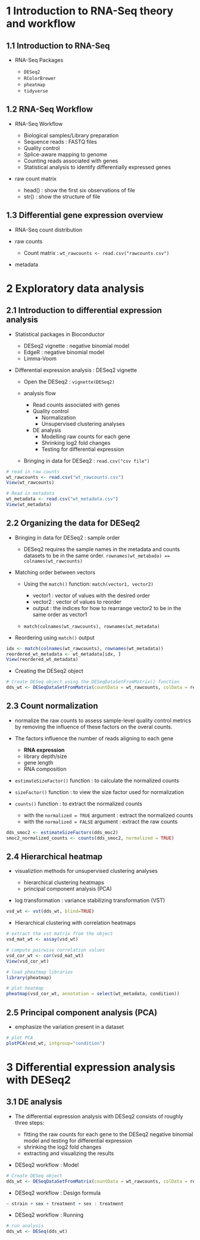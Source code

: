 # 1 Introduction to RNA-Seq theory and workflow

## 1.1 Introduction to RNA-Seq

* RNA-Seq Packages

    * `DESeq2`
    * `RColorBrewer`
    * `pheatmap`
    * `tidyverse`

## 1.2 RNA-Seq Workflow

* RNA-Seq Workflow

    * Biological samples/Library preparation
    * Sequence reads : FASTQ files
    * Quality control
    * Splice-aware mapping to genome
    * Counting reads associated with genes
    * Statistical analysis to identify differentially expressed genes

* raw count matrix

    * head() : show the first six observations of file
    * str() : show the structure of file

## 1.3 Differential gene expression overview

* RNA-Seq count distribution

* raw counts
    * Count matrix : ```wt_rawcounts <- read.csv("rawcounts.csv")```

* metadata

# 2 Exploratory data analysis

## 2.1 Introduction to differential expression analysis

* Statistical packages in Bioconductor
    * DESeq2 vignette : negative binomial model
    * EdgeR : negative binomial model
    * Limma-Voom

* Differential expression analysis : DESeq2 vignette

    * Open the DESeq2 : `vignette(DESeq2)`

    * analysis flow
        * Read counts associated with genes
        * Quality control
            * Normalization
            * Unsupervised clustering analyses
        * DE analysis
            * Modelling raw counts for each gene
            * Shrinking log2 fold changes
            * Testing for differential expression

    * Bringing in data for DESeq2 : `read.csv("csv file")`

```R
# read in raw counts
wt_rawcounts <- read.csv("wt_rawcounts.csv")
View(wt_rawcounts)
```
```R
# Read in metadata
wt_metadata <- read.csv("wt_metadata.csv")
View(wt_metadata)
```

## 2.2 Organizing the data for DESeq2

* Bringing in data for DESeq2 : sample order

    * DESeq2 requires the sample names in the metadata and counts datasets to be in the same order.  `rownames(wt_metabada) == colnames(wt_rawcounts)`

* Matching order between vectors

    * Using the `match()` function: `match(vector1, vector2)`
        * vector1 : vector of values with the desired order
        * vector2 : vector of values to reorder
        * output : the indices for how to rearrange vector2 to be in the same order as vector1

    * `match(colnames(wt_rawcounts), rownames(wt_metadata)`

* Reordering using `match()` output

```R
idx <- match(colnames(wt_rawcounts), rownames(wt_metadata))
reordered_wt_metadata <- wt_metadata[idx, ]
View(reordered_wt_metadata)
```

* Creating the DESeq2 object

```R
# Create DESeq object using the DESeqDataSetFromMatrix() function
dds_wt <- DESeqDataSetFromMatrix(countData = wt_rawcounts, colData = reordered_wt_metadata, design = ~ condition)
```

## 2.3 Count normalization

* normalize the raw counts to assess sample-level quality control metrics by removing the influence of these factors on the overal counts.

* The factors influence the number of reads aligning to each gene

    * **RNA expression**
    * library depth/size
    * gene length
    * RNA composition

* `estimateSizeFactor()` function : to calculate the normalized counts

* `sizeFactor()` function : to view the size factor used for normalization

* `counts()` function : to extract the normalized counts
    * with the `normalized = TRUE` argument : extract the normalized counts
    * with the `normalized = FALSE` argument : extract the raw counts

```R
dds_smoc2 <- estimateSizeFactors(dds_moc2)
smoc2_normalized_counts <- counts(dds_smoc2, normalized = TRUE)
```

## 2.4 Hierarchical heatmap

* visualiztion methods for unsupervised clustering analyses
    * hierarchical clustering heatmaps
    * principal component analysis (PCA)

* log transformation : variance stabilizing transformation (VST)

```R
vsd_wt <- vst(dds_wt, blind=TRUE)
```

* Hierarchical clustering with correlation heatmaps

```R
# extract the vst matrix from the object
vsd_mat_wt <- assay(vsd_wt)

# compute pairwise correlation values
vsd_cor_wt <- cor(vsd_mat_wt)
View(vsd_cor_wt)

# load pheatmap libraries
library(pheatmap)

# plot heatmap
pheatmap(vsd_cor_wt, annotation = select(wt_metadata, condition))
```

## 2.5 Principal component analysis (PCA)

* emphasize the variation present in a dataset

```R
# plot PCA
plotPCA(vsd_wt, intgroup="condition")
``` 

# 3 Differential expression analysis with DESeq2

## 3.1 DE analysis

* The differential expression analysis with DESeq2 consists of roughly three steps:

    * fitting the raw counts for each gene to the DESeq2 negative binomial model and testing for differential expression
    * shrinking the log2 fold changes
    * extracting and visualizing the results

* DESeq2 workflow : Model

```R
# Create DESeq object
dds_wt <- DESeqDataSetFromMatrix(countData = wt_rawcounts, colData = reordered_wt_metadata, design = ~ condition)
```

* DESeq2 workflow : Design formula

```R
~ strain + sex + treatment + sex : treatment
```

* DESeq2 workflow : Running

```R
# run analysis
dds_wt <- DESeq(dds_wt)
```

















